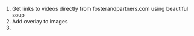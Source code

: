 1. Get links to videos directly from fosterandpartners.com using beautiful soup
2. Add overlay to images
3. 